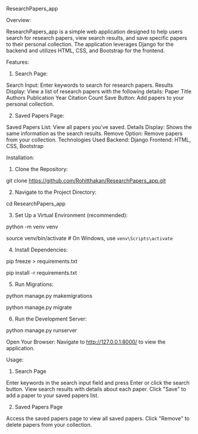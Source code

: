 ResearchPapers_app

Overview:

ResearchPapers_app is a simple web application designed to help users search for research papers, view search results, and save specific papers to their personal collection. The application leverages Django for the backend and utilizes HTML, CSS, and Bootstrap for the frontend.

Features:

1. Search Page:

Search Input: Enter keywords to search for research papers.
Results Display: View a list of research papers with the following details:
Paper Title
Authors
Publication Year
Citation Count
Save Button: Add papers to your personal collection.

2. Saved Papers Page:

Saved Papers List: View all papers you’ve saved.
Details Display: Shows the same information as the search results.
Remove Option: Remove papers from your collection.
Technologies Used
Backend: Django
Frontend: HTML, CSS, Bootstrap

Installation:

1. Clone the Repository:

git clone https://github.com/Rohitthakan/ResearchPapers_app.git

2. Navigate to the Project Directory:

cd ResearchPapers_app

3. Set Up a Virtual Environment (recommended):

python -m venv venv

source venv/bin/activate  # On Windows, use `venv\Scripts\activate`

4. Install Dependencies:

pip freeze > requirements.txt

pip install -r requirements.txt

5. Run Migrations:

python manage.py makemigrations

python manage.py migrate

6. Run the Development Server:

python manage.py runserver

Open Your Browser: Navigate to http://127.0.0.1:8000/ to view the application.

Usage:

1. Search Page

Enter keywords in the search input field and press Enter or click the search button.
View search results with details about each paper.
Click "Save" to add a paper to your saved papers list.

2. Saved Papers Page

Access the saved papers page to view all saved papers.
Click "Remove" to delete papers from your collection.
